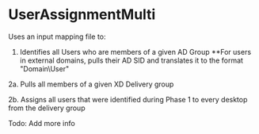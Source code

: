 # UserAssignmentMulti

Uses an input mapping file to:

1. Identifies all Users who are members of a given AD Group
**For users in external domains, pulls their AD SID and translates it to the format "Domain\User"

2a. Pulls all members of a given XD Delivery group

2b. Assigns all users that were identified during Phase 1 to every desktop from the delivery group


Todo: Add more info
